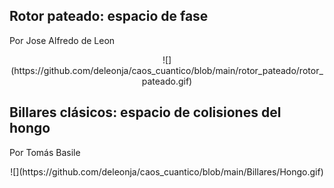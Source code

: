 ## Rotor pateado: espacio de fase
Por Jose Alfredo de Leon

<div align="center">![](https://github.com/deleonja/caos_cuantico/blob/main/rotor_pateado/rotor_pateado.gif)</div>

## Billares clásicos: espacio de colisiones del hongo
Por Tomás Basile

<div align="center">![](https://github.com/deleonja/caos_cuantico/blob/main/Billares/Hongo.gif)</div>
